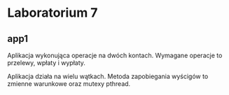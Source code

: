 Laboratorium 7
=========


app1
----
Aplikacja wykonująca operacje na dwóch kontach.
Wymagane operacje to przelewy, wpłaty i wypłaty.

Aplikacja działa na wielu wątkach.
Metoda zapobiegania wyścigów to zmienne warunkowe oraz mutexy pthread.
